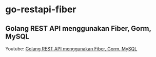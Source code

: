 # go-restapi-fiber

## Golang REST API menggunakan Fiber, Gorm, MySQL
Youtube: [Golang REST API menggunakan Fiber, Gorm, MySQL](https://youtu.be/X4USU6GRP2g)
